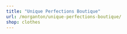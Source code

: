 ```yaml
---
title: "Unique Perfections Boutique"
url: /morganton/unique-perfections-boutique/
shop: clothes
---
```

